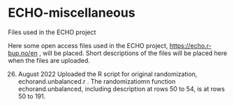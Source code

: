 # ECHO-miscellaneous
Files used in the ECHO project

Here some open access files used in the ECHO project, https://echo.r-bup.no/en , will be placed. Short descriptions of the files will be placed here when the files are uploaded.

26. August 2022
Uploaded the R script for original randomization, echorand.unbalanced.r . The randomizatiomn function echorand.unbalanced, including description at rows 50 to 54, is at rows 50 to 191.
